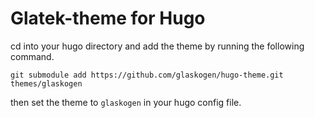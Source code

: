 # Glatek-theme for Hugo

cd into your hugo directory and add the theme by running the following
command.

`git submodule add https://github.com/glaskogen/hugo-theme.git themes/glaskogen`

then set the theme to `glaskogen` in your hugo config file.
